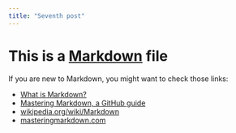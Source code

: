 ```yaml
---
title: "Seventh post"
---
```


# This is a [Markdown](https://en.wikipedia.org/wiki/Markdown#Example) file

If you are new to Markdown, you might want to check those links:

- [What is Markdown?](http://whatismarkdown.com/)
- [Mastering Markdown, a GitHub guide](https://guides.github.com/features/mastering-markdown/)
- [wikipedia.org/wiki/Markdown](https://en.wikipedia.org/wiki/Markdown#Example)
- [masteringmarkdown.com](http://masteringmarkdown.com/)
